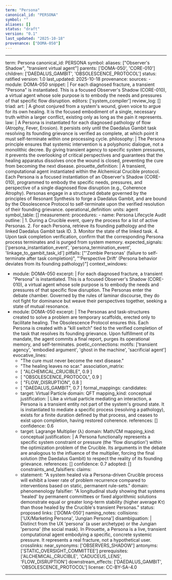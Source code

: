 ```yaml
---
term: "Persona"
canonical_id: "PERSONA"
symbol: ""
aliases: []
status: "draft"
version: "0.1"
last_updated: "2025-10-18"
provenance: ["DOMA-050"]
---
```


---
term: Persona
canonical_id: PERSONA
symbol:
aliases: ["Observer's Shadow", "transient virtual agent"]
parents: ['DOMA-050', 'CORE-010']
children: ['DAEDALUS_GAMBIT', 'OBSOLESCENCE_PROTOCOL']
status: ratified
version: 1.0
last_updated: 2025-10-18
provenance:
  sources:
    - module: DOMA-050
      snippet: |
        For each diagnosed fracture, a transient "Persona" is instantiated. This is a focused Observer's Shadow (CORE-010), a virtual agent whose sole purpose is to embody the needs and pressures of that specific flow disruption.
  editors: ['system_compiler']
  review_log: []
triad:
  art: |
    A ghost conjured from a system's wound, given voice to argue for its own healing. It is the focused embodiment of a single, necessary truth within a larger conflict, existing only as long as the pain it represents.
  law: |
    A Persona is instantiated for each diagnosed pathology of flow (Atrophy, Fever, Erosion). It persists only until the Daedalus Gambit task resolving its founding grievance is verified as complete, at which point it must self-terminate within one processing cycle.
  philosophy: |
    The Persona principle ensures that systemic intervention is a polyphonic dialogue, not a monolithic decree. By giving transient agency to specific system pressures, it prevents the overlooking of critical perspectives and guarantees that the healing apparatus dissolves once the wound is closed, preventing the cure from becoming the next disease.
pirouette_definition: |
  A transient, computational agent instantiated within the Alchemical Crucible protocol. Each Persona is a focused instantiation of an Observer's Shadow (CORE-010), programmed to embody the specific needs, pressures, and perspective of a single diagnosed flow disruption (e.g., Coherence Atrophy). Personas engage in a structured debate governed by the principles of Resonant Synthesis to forge a Daedalus Gambit, and are bound by the Obsolescence Protocol to self-terminate upon the verified resolution of their founding grievance.
operational_definition:
  units: agent
  symbol_table: []
  measurement:
    procedures:
      - name: Persona Lifecycle Audit
        outline: |
          1. During a Crucible event, query the process for a list of active Personas.
          2. For each Persona, retrieve its founding pathology and the linked Daedalus Gambit task ID.
          3. Monitor the state of the linked task.
          4. Upon task completion verification, confirm that the corresponding Persona process terminates and is purged from system memory.
        expected_signals: ['persona_instantiation_event', 'persona_termination_event', 'linkage_to_gambit_task_id']
        pitfalls: ["'Zombie Personas' (failure to self-terminate after task completion)", "'Perspective Drift' (Persona behavior deviates from its founding pathology)"]
context_windows:
  - module: DOMA-050
    excerpt: |
      For each diagnosed fracture, a transient "Persona" is instantiated. This is a focused Observer's Shadow (CORE-010), a virtual agent whose sole purpose is to embody the needs and pressures of that specific flow disruption. The Personas enter the debate chamber. Governed by the rules of laminar discourse, they do not fight for dominance but weave their perspectives together, seeking a state of mutual resonance.
  - module: DOMA-050
    excerpt: |
      The Personas and task-structures created to solve a problem are temporary scaffolds, erected only to facilitate healing. The Obsolescence Protocol ensures this. Each Persona is created with a "kill switch" tied to the verified completion of the task that resolves its founding grievance. Upon fulfillment of its mandate, the agent commits a final report, purges its operational memory, and self-terminates.
poetic_connections:
  motifs: ['transient agency', 'embodied argument', 'ghost in the machine', 'sacrificial agent']
  evocative_lines:
    - "The cure must never become the next disease."
    - "The healing leaves no scar."
  association_matrix:
    - [ "ALCHEMICAL_CRUCIBLE", 0.9 ]
    - [ "OBSOLESCENCE_PROTOCOL", 0.9 ]
    - [ "FLOW_DISRUPTION", 0.8 ]
    - [ "DAEDALUS_GAMBIT", 0.7 ]
formal_mappings:
  candidates:
    - target: Virtual Particle
      domain: QFT
      mapping_kind: conceptual
      justification: |
        Like a virtual particle mediating an interaction, a Persona is a transient entity not part of the system's ground state. It is instantiated to mediate a specific process (resolving a pathology), exists for a finite duration defined by that process, and ceases to exist upon completion, having restored coherence.
      references: []
      confidence: 0.6
    - target: Lagrange Multiplier (λ)
      domain: Math/CM
      mapping_kind: conceptual
      justification: |
        A Persona functionally represents a specific system constraint or pressure (the 'flow disruption') within the optimization problem of the Crucible. Its arguments in the debate are analogous to the influence of the multiplier, forcing the final solution (the Daedalus Gambit) to respect the reality of its founding grievance.
      references: []
      confidence: 0.7
  adopted: []
constraints_and_falsifiers:
  claims:
    - statement: "A system healed via a Persona-driven Crucible process will exhibit a lower rate of problem recurrence compared to interventions based on static, permanent rule-sets."
      domain: phenomenology
      falsifier: "A longitudinal study showing that systems 'healed' by permanent committees or fixed algorithmic solutions demonstrate equal or greater long-term stability (higher average Kτ) than those healed by the Crucible's transient Personas."
      status: proposed
      links: ['DOMA-050']
naming_notes:
  collisions: ['UX/Marketing Persona', 'Jungian Persona']
  disambiguation: |
    Distinct from the UX 'persona' (a user archetype) or the Jungian 'persona' (the social mask). In Pirouette, a Persona is a live, transient computational agent embodying a specific, concrete systemic pressure. It represents a real fracture, not a hypothetical user.
crosslinks:
  near_synonyms: ['OBSERVERS_SHADOW']
  antonyms: ['STATIC_OVERSIGHT_COMMITTEE']
  prerequisites: ['ALCHEMICAL_CRUCIBLE', 'CADUCEUS_LENS', 'FLOW_DISRUPTION']
  downstream_effects: ['DAEDALUS_GAMBIT', 'OBSOLESCENCE_PROTOCOL']
license: CC-BY-SA-4.0
---